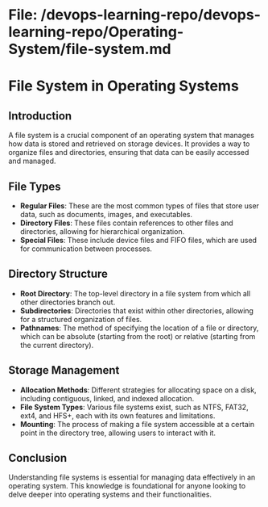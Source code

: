 # File: /devops-learning-repo/devops-learning-repo/Operating-System/file-system.md

# File System in Operating Systems

## Introduction
A file system is a crucial component of an operating system that manages how data is stored and retrieved on storage devices. It provides a way to organize files and directories, ensuring that data can be easily accessed and managed.

## File Types
- **Regular Files**: These are the most common types of files that store user data, such as documents, images, and executables.
- **Directory Files**: These files contain references to other files and directories, allowing for hierarchical organization.
- **Special Files**: These include device files and FIFO files, which are used for communication between processes.

## Directory Structure
- **Root Directory**: The top-level directory in a file system from which all other directories branch out.
- **Subdirectories**: Directories that exist within other directories, allowing for a structured organization of files.
- **Pathnames**: The method of specifying the location of a file or directory, which can be absolute (starting from the root) or relative (starting from the current directory).

## Storage Management
- **Allocation Methods**: Different strategies for allocating space on a disk, including contiguous, linked, and indexed allocation.
- **File System Types**: Various file systems exist, such as NTFS, FAT32, ext4, and HFS+, each with its own features and limitations.
- **Mounting**: The process of making a file system accessible at a certain point in the directory tree, allowing users to interact with it.

## Conclusion
Understanding file systems is essential for managing data effectively in an operating system. This knowledge is foundational for anyone looking to delve deeper into operating systems and their functionalities.